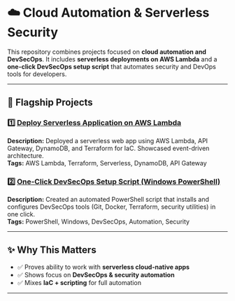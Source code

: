 # ☁️ Cloud Automation & Serverless Security  

This repository combines projects focused on **cloud automation and DevSecOps**. It includes **serverless deployments on AWS Lambda** and a **one-click DevSecOps setup script** that automates security and DevOps tools for developers.  

---

## 🚀 Flagship Projects  

### 1️⃣ [Deploy Serverless Application on AWS Lambda](https://github.com/AbdulrahmanAlpha/Deploying-a-Serverless-Application-on-AWS-Lambda-using-Terraform)  
**Description:** Deployed a serverless web app using AWS Lambda, API Gateway, DynamoDB, and Terraform for IaC. Showcased event-driven architecture.  
**Tags:** AWS Lambda, Terraform, Serverless, DynamoDB, API Gateway  

### 2️⃣ [One-Click DevSecOps Setup Script (Windows PowerShell)](https://github.com/AbdulrahmanAlpha/OneClick-DevSecOps-Setup)  
**Description:** Created an automated PowerShell script that installs and configures DevSecOps tools (Git, Docker, Terraform, security utilities) in one click.  
**Tags:** PowerShell, Windows, DevSecOps, Automation, Security  

---

## ✨ Why This Matters  
- ✅ Proves ability to work with **serverless cloud-native apps**  
- ✅ Shows focus on **DevSecOps & security automation**  
- ✅ Mixes **IaC + scripting** for full automation  

---
